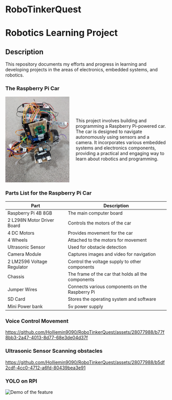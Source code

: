 # RoboTinkerQuest
# Robotics Learning Project
## Description
This repository documents my efforts and progress in learning and developing projects in the areas of electronics, embedded systems, and robotics. 

### The Raspberry Pi Car
<div style="display: flex; align-items: center;">
    <img src="car.jpg" alt="Car Image" width="200" style="margin-right: 20px;"/>
    <p>This project involves building and programming a Raspberry Pi-powered car. The car is designed to navigate autonomously using sensors and a camera. It incorporates various embedded systems and electronics components, providing a practical and engaging way to learn about robotics and programming.</p>
</div>

### Parts List for the Raspberry Pi Car
| Part                  | Description                                         |
|-----------------------|-----------------------------------------------------|
| Raspberry Pi 4B 8GB         | The main computer board                             |
| 2 L298N Motor Driver Board    | Controls the motors of the car                      |
| 4 DC Motors             | Provides movement for the car                       |
| 4 Wheels                | Attached to the motors for movement                 |
| Ultrasonic Sensor     | Used for obstacle detection                         |
| Camera Module         | Captures images and video for navigation            |
| 2 LM2596 Voltage Regulator         | Control the voltage supply to other components        |
| Chassis               | The frame of the car that holds all the components  |
| Jumper Wires          | Connects various components on the Raspberry Pi     |
| SD Card               | Stores the operating system and software            |
| Mini Power bank   | 5v power supply       |


### Voice Control Movement
https://github.com/Holliemin9090/RoboTinkerQuest/assets/28077988/b77f8bb3-2a47-4013-8d77-68e3de04d37f


### Ultrasonic Sensor Scanning obstacles

https://github.com/Holliemin9090/RoboTinkerQuest/assets/28077988/b5df2cdf-4cc0-4712-a6fd-80439bea3e91


### YOLO on RPI
<img src="https://github.com/Holliemin9090/RoboTinkerQuest/blob/main/yolo_on_rpi.gif" width="800" alt="Demo of the feature">

